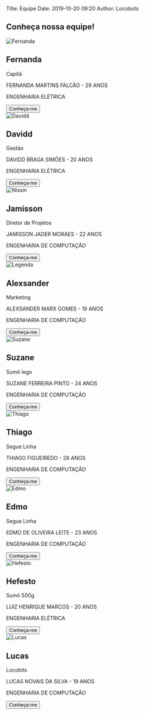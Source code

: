 Title: Equipe
Date: 2019-10-20 09:20
Author: Locobots

## Conheça nossa equipe!
<div class="backgroud">
  <section class="card_view">
    <div class="cartao card">
      <img class = "imagem imag-card" src = '../images/equipe/Fernanda.jpg' alt="Fernanda">
      <div class="texto">
        <h2>Fernanda</h2>
        <p class="title">Capitã</p>
        <p>FERNANDA MARTINS FALCÃO - 29 ANOS</p>
	      <p>ENGENHARIA ELÉTRICA</p>
      </div>
      <button class="button" onclick="window.location.href='https://www.instagram.com/p/B16MaQqJBbm'">Conheça-me</button>
    </div>
    <div class="cartao card">
      <img class = "imagem imag-card" src = '../images/equipe/davidd.jpg' alt="Davidd">
      <div class="texto">
        <h2>Davidd</h2>
        <p class="title">Gestão</p>
        <p>DAVIDD BRAGA SIMÕES - 20 ANOS</p>
	      <p>ENGENHARIA ELÉTRICA</p>
        </div>
        <button class="button" onclick="window.location.href='https://www.instagram.com/p/B2XsLuxAgNy/">Conheça-me</button>
    </div>
    <div class="cartao card">
      <img class = "imagem imag-card" src = '../images/equipe/nissin.jpg' alt="Nissin">
      <div class="texto">
        <h2 class>Jamisson</h2>
        <p class="title">Diretor de Projetos</p>
        <p>JAMISSON JADER MORAES - 22 ANOS</p>
	      <p>ENGENHARIA DE COMPUTAÇÃO</p>
      </div>
      <button class="button" onclick="window.location.href='https://www.instagram.com/p/B1_a3Adpotd/'">Conheça-me</button>
    </div>
  </section>
  <section class="card_view">
    <div class="cartao card">
      <img class = "imagem imag-card" src = '../images/equipe/legend.jpg' alt="Legenda">
      <div class="texto">
        <h2>Alexsander</h2>
        <p class="title">Marketing</p>
        <p>ALEXSANDER MARX GOMES - 19 ANOS</p>
	      <p>ENGENHARIA DE COMPUTAÇÃO</p>
        </div>
      <button class="button" onclick="window.location.href='https://www.instagram.com/p/B2EjXXkg4FB/'">Conheça-me</button>
    </div>
    <div class="cartao card">
      <img class = "imagem imag-card" src = '../images/equipe/suzane.jpg' alt="Suzane">
      <div class="texto">
        <h2>Suzane</h2>
        <p class="title">Sumô lego</p>
        <p>SUZANE FERREIRA PINTO - 24 ANOS</p>
	      <p>ENGENHARIA DE COMPUTAÇÃO</p>
        </div>
      <button class="button" onclick="window.location.href='https://www.instagram.com/p/B2OvG2Pp9bm/'">Conheça-me</button>
    </div>
    <div class="cartao card">
      <img class = "imagem imag-card" src = '../images/equipe/thiago.jpg' alt="Thiago">
      <div class="texto">
        <h2>Thiago</h2>
        <p class="title">Segue Linha</p>
        <p>THIAGO FIGUEIREDO - 28 ANOS</p>
	      <p>ENGENHARIA DE COMPUTAÇÃO</p>
      </div>
      <button class="button" onclick="window.location.href='https://www.instagram.com/p/B364cFvptpt/'">Conheça-me</button>
    </div>
  </section>
  <section class="card_view">
    <div class="cartao card">
    <img class = "imagem imag-card" src = '../images/equipe/edmo.jpg' alt="Edmo">
      <div class="texto">
        <h2>Edmo</h2>
        <p class="title">Segue Linha</p>
        <p>EDMO DE OLIVEIRA LEITE - 23 ANOS</p>
	      <p>ENGENHARIA DE COMPUTAÇÃO</p>
      </div>
      <button class="button" onclick="window.location.href='https://www.instagram.com/p/B6QVTdSpjy8/'">Conheça-me</button>
    </div>
    <div class="cartao card">
      <img class = "imagem imag-card" src = '../images/equipe/hefesto.jpg' alt="Hefesto">
      <div class="texto">
        <h2>Hefesto</h2>
        <p class="title">Sumô 500g</p>
        <p>LUIZ HENRIQUE MARCOS - 20 ANOS</p>
	      <p>ENGENHARIA ELÉTRICA</p>
      </div>
      <button class="button" onclick="window.location.href='https://www.instagram.com/locobots.ufop/'">Conheça-me</button>
    </div>
    <div class="cartao card">
    <img class = "imagem imag-card" src = '../images/equipe/lucas.jpg' alt="Lucas" >
      <div class="texto">
        <h2>Lucas</h2>
        <p class="title">Locobits</p>
        <p>LUCAS NOVAIS DA SILVA - 19 ANOS</p>
	      <p>ENGENHARIA DE COMPUTAÇÃO</p>
      </div>
      <button class="button" onclick="window.location.href='https://www.instagram.com/p/B4AM1JLJURM/'">Conheça-me</button>
    </div>
  </section>
</div>
